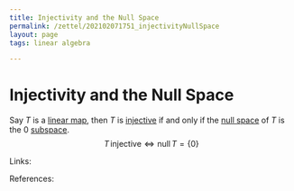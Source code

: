 ```yaml
---
title: Injectivity and the Null Space
permalink: /zettel/202102071751_injectivityNullSpace
layout: page
tags: linear algebra

---
```

# Injectivity and the Null Space

Say $T$ is a [linear map](202102071416_linearMapDefinition), then $T$ is [injective](202102071749_injectiveDefinition) if and 
only if the [null space](202102071742_nullSpaceDefinition) of $T$ is the $0$ [subspace](202102061429_subspaceDefinition).
$$
T \, \mathrm{injective} \iff \mathrm{null} \, T = \{ 0 \}
$$

Links: 

References: 

